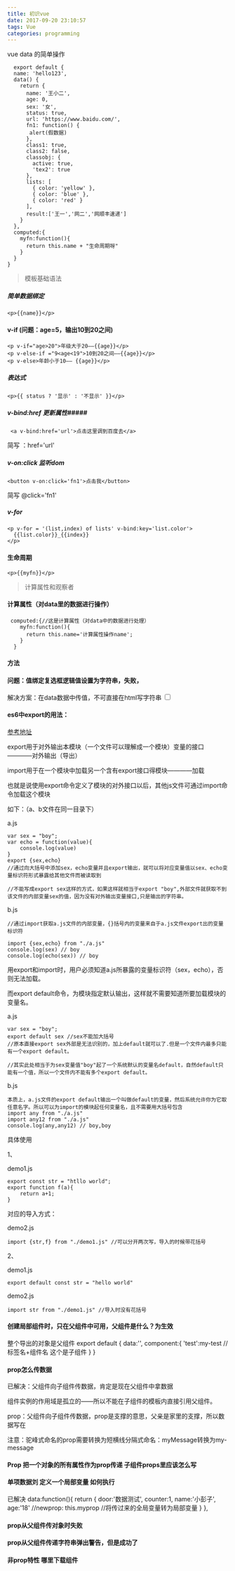 ```yaml
---
title: 初识vue
date: 2017-09-20 23:10:57
tags: Vue
categories: programming
---
```


vue data 的简单操作

<!-- more -->

	  export default {
	  name: 'hello123',
	  data() {
	    return {
	      name: '王小二',
	      age: 0,
	      sex: '女',
	      status: true,
	      url: 'https://www.baidu.com/',
	      fn1: function() {
	       alert(假数据)
	      },
	      class1: true,
	      class2: false,
	      classobj: {
	        active: true,
	        'tex2': true
	      },
	      lists: [
	        { color: 'yellow' },
	        { color: 'blue' },
	        { color: 'red' }
	      ],
	      result:['王一','网二','网顺丰速递']
	    }
	  },
	  computed:{
	    myfn:function(){
	      return this.name + "生命周期呀"
	    }
	  }
	}

 
> 模板基础语法

##### 简单数据绑定 #####

 	<p>{{name}}</p>

#### v-if  (问题：age=5，输出10到20之间) #### 

	<p v-if="age>20">年级大于20——{{age}}</p>
    <p v-else-if ="9<age<19">10到20之间——{{age}}</p>
    <p v-else>年龄小于10—— {{age}}</p>

##### 表达式 #####

	<p>{{ status ? '显示' : '不显示' }}</p>

##### v-bind:href 更新属性#####

	 <a v-bind:href='url'>点击这里调到百度去</a>

简写 ：href='url'

##### v-on:click 监听dom #####

	<button v-on:click='fn1'>点击我</button>

简写 @click='fn1'

##### v-for #####	
	
	<p v-for = '(list,index) of lists' v-bind:key='list.color'>
      {{list.color}}_{{index}}
    </p>

#### 生命周期 ####

	<p>{{myfn}}</p>

> 计算属性和观察者

#### 计算属性（对data里的数据进行操作） ####

	 computed:{//这是计算属性（对data中的数据进行处理）
	    myfn:function(){
	      return this.name='计算属性操作name';
	    }
	  }

#### 方法 ####

#### 问题：值绑定复选框逻辑值设置为字符串，失败， ####

解决方案：在data数据中传值，不可直接在html写字符串
  <input type="checkbox" v-model='checkbox1' v-bind:true-value='name' v-bind:false-value='sex'>

#### es6中export的用法： #### 
[参考地址](http://www.php.cn/js-tutorial-357671.html)

export用于对外输出本模块（一个文件可以理解成一个模块）变量的接口————对外输出（导出）

import用于在一个模块中加载另一个含有export接口得模块————加载

也就是说使用export命令定义了模块的对外接口以后，其他js文件可通过import命令加载这个模块

如下：（a、b文件在同一目录下）

a.js
	
	var sex = "boy";
	var echo = function(value){
		console.log(value)
	}
	export {sex,echo}
	//通过向大括号中添加sex，echo变量并且export输出，就可以将对应变量值以sex、echo变量标识符形式暴露给其他文件而被读取到

	//不能写成export sex这样的方式，如果这样就相当于export "boy",外部文件就获取不到该文件的内部变量sex的值，因为没有对外输出变量接口,只是输出的字符串。

b.js
	
	//通过import获取a.js文件的内部变量，{}括号内的变量来自于a.js文件export出的变量标识符
	
	import {sex,echo} from "./a.js"
	console.log(sex) // boy
	console.log(echo(sex)) // boy

用export和import时，用户必须知道a.js所暴露的变量标识符（sex，echo），否则无法加载。

而export default命令，为模块指定默认输出，这样就不需要知道所要加载模块的变量名。

a.js

	var sex = "boy";
	export default sex //sex不能加大括号
	//原本直接export sex外部是无法识别的，加上default就可以了.但是一个文件内最多只能有一个export default。

	//其实此处相当于为sex变量值"boy"起了一个系统默认的变量名default，自然default只能有一个值，所以一个文件内不能有多个export default。

b.js
	
	本质上，a.js文件的export default输出一个叫做default的变量，然后系统允许你为它取任意名字。所以可以为import的模块起任何变量名，且不需要用大括号包含
	import any from "./a.js"
	import any12 from "./a.js"
	console.log(any,any12) // boy,boy

具体使用

1、

demo1.js
	
	export const str = "htllo world";
	export function f(a){
		return a+1;
	}

对应的导入方式：

demo2.js

	import {str,f} from "./demo1.js" //可以分开两次写，导入的时候带花括号

2、

demo1.js

	export default const str = "hello world"

demo2.js

	import str from "./demo1.js" //导入时没有花括号
 
#### 创建局部组件时，只在父组件中可用，父组件是什么？为生效  ####

整个导出的对象是父组件
	export default {
		data:'',
		component:{
			'test':my-test //标签名+组件名  这个是子组件
		}
	}

#### prop怎么传数据 ####

已解决：父组件向子组件传数据，肯定是现在父组件中拿数据
 
组件实例的作用域是孤立的——所以不能在子组件的模板内直接引用父组件。

prop：父组件向子组件传数据，prop是支撑的意思，父亲是家里的支撑，所以数据写在<child message='这是父组件数据'></child>

注意：驼峰式命名的prop需要转换为短横线分隔式命名：myMessage转换为my-message


#### Prop 把一个对象的所有属性作为prop传递  子组件props里应该怎么写 ####
#### 单项数据刘 定义一个局部变量 如何执行 ####

已解决
	 data:function(){
	            return {
	                door:'数据测试',
	                counter:1,
	                name:'小彭子',
	                age:'18'
	                //newprop: this.myprop //将传过来的全局变量转为局部变量
	            }
	        },

#### prop从父组件传对象时失败 ####
#### prop从父组件传递字符串弹出警告，但是成功了 ####
#### 非prop特性 哪里下载组件 ####
